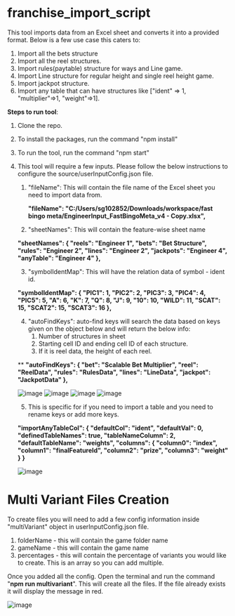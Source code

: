# franchise_import_script
This tool imports data from an Excel sheet and converts it into a provided format. Below is a few use case this caters to:
1. Import all the bets structure
2. Import all the reel structures.
3. Import rules(paytable) structure for ways and Line game.
4. Import Line structure for regular height and single reel height game.
5. Import jackpot structure.
6. Import any table that can have structures like ["ident" => 1, "multiplier"=>1, "weight"=>1]. 

**Steps to run tool**:
1. Clone the repo.
2. To install the packages, run the command "npm install"
3. To run the tool, run the command "npm start"
4. This tool will require a few inputs. Please follow the below instructions to configure the source/userInputConfig.json file.
    1. "fileName": This will contain the file name of the Excel sheet you need to import data from.
      
        **"fileName": "C:/Users/sg102852/Downloads/workspace/fast bingo meta/EngineerInput_FastBingoMeta_v4 - Copy.xlsx",**  
    
    2. "sheetNames": This will contain the feature-wise sheet name 

     **"sheetNames": {
        "reels": "Engineer 1",
        "bets": "Bet Structure",
        "rules": "Engineer 2",
        "lines": "Engineer 2",
        "jackpots": "Engineer 4",
        "anyTable": "Engineer 4"
    },**

   
   3. "symbolIdentMap": This will have the relation data of symbol - ident id.

   **"symbolIdentMap": {
        "PIC1": 1,
        "PIC2": 2,
        "PIC3": 3,
        "PIC4": 4,
        "PIC5": 5,
        "A": 6,
        "K": 7,
        "Q": 8,
        "J": 9,
        "10": 10,
        "WILD": 11,
        "SCAT": 15,
        "SCAT2": 15,
        "SCAT3": 16
    },**
  
  
      4. "autoFindKeys": auto-find keys will search the data based on keys given on the object below and will return the below info:
          1. Number of structures in sheet
          2. Starting cell ID and ending cell ID of each structure.
          3. If it is reel data, the height of each reel. 
    
      **  **"autoFindKeys": {
            "bet": "Scalable Bet Multiplier",
            "reel": "ReelData",
            "rules": "RulesData",
            "lines": "LineData",
            "jackpot": "JackpotData"
        },**

   
    ![image](https://github.com/ShubhamGupta-BigFish/franchise_import_script/assets/133100535/1f74e044-4daa-4068-8cbc-f9f7160bd1b0)
   ![image](https://github.com/ShubhamGupta-BigFish/franchise_import_script/assets/133100535/f44e90c2-1bb8-4d77-9968-6d4a76ca2408)
   ![image](https://github.com/ShubhamGupta-BigFish/franchise_import_script/assets/133100535/9382d36b-a1da-4c3a-89bf-318966ddf4f5)
   ![image](https://github.com/ShubhamGupta-BigFish/franchise_import_script/assets/133100535/7ff5ad34-176f-4032-bede-86d28d6a3b88)







      
      5. This is specific for if you need to import a table and you need to rename keys or add more keys. 
    
      **"importAnyTableCol": {
        "defaultCol": "ident",
        "defaultVal": 0,
        "definedTableNames": true,
        "tableNameColumn": 2,
        "defaultTableName": "weights",
        "columns": {
            "column0": "index",
            "column1": "finalFeatureId",
            "column2": "prize",
            "column3": "weight"
        }
    }**

   ![image](https://github.com/ShubhamGupta-BigFish/franchise_import_script/assets/132986623/fa43be59-39b5-432e-a436-b62dd76b2578)


# **Multi Variant Files Creation**
To create files you will need to add a few config information inside "multiVariant" object in userInputConfig.json file.
1. folderName - this will contain the game folder name
2. gameName - this will contain the game name
3. percentages - this will contain the percentage of variants you would like to create. This is an array so you can add multiple.

Once you added all the config. Open the terminal and run the command "**npm run multivariant**". This will create all the files. If the file already exists it will display the message in red. 

   ![image](https://github.com/ShubhamGupta-BigFish/franchise_import_script/assets/133100535/69bd1269-bf91-44b0-8546-0b430ef54997)
